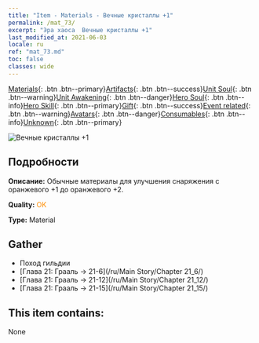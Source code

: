 ```yaml
---
title: "Item - Materials - Вечные кристаллы +1"
permalink: /mat_73/
excerpt: "Эра хаоса  Вечные кристаллы +1"
last_modified_at: 2021-06-03
locale: ru
ref: "mat_73.md"
toc: false
classes: wide
---
```

 [Materials](/ItemsRU/){: .btn .btn--primary}[Artifacts](/ItemsRU/Artifacts/){: .btn .btn--success}[Unit Soul](/ItemsRU/UnitSoul/){: .btn .btn--warning}[Unit Awakening](/ItemsRU/UnitAwakening/){: .btn .btn--danger}[Hero Soul](/ItemsRU/HeroSoul/){: .btn .btn--info}[Hero Skill](/ItemsRU/HeroSkill/){: .btn .btn--primary}[Gift](/ItemsRU/Gift/){: .btn .btn--success}[Event related](/ItemsRU/Events/){: .btn .btn--warning}[Avatars](/ItemsRU/Avatars/){: .btn .btn--danger}[Consumables](/ItemsRU/Consumables/){: .btn .btn--info}[Unknown](/ItemsRU/Unknown/){: .btn .btn--primary}

 ![Вечные кристаллы +1](/images/t/i_cailiao_shuijing3.png)

## Подробности
 **Описание:** Обычные материалы для улучшения снаряжения c оранжевого +1 до оранжевого +2.

 **Quality:** <span style="color: #FF8C00">OK</span>

 **Type:** Material

## Gather

*    Поход гильдии 
*    [Глава 21: Грааль -> 21-6](/ru/Main Story/Chapter 21_6/) 
*    [Глава 21: Грааль -> 21-12](/ru/Main Story/Chapter 21_12/) 
*    [Глава 21: Грааль -> 21-15](/ru/Main Story/Chapter 21_15/) 

## This item contains:

  None

